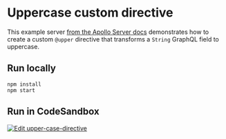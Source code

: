 # Uppercase custom directive

This example server [from the Apollo Server docs](https://www.apollographql.com/docs/apollo-server/v4/schema/creating-directives) demonstrates how to create a custom `@upper` directive that transforms a `String` GraphQL field to uppercase.

## Run locally

```shell
npm install
npm start
```

## Run in CodeSandbox

<a href="https://codesandbox.io/s/github/apollographql/docs-examples/tree/main/apollo-server/v4/custom-directives/upper-case-directive?fontsize=14&hidenavigation=1&theme=dark">
  <img alt="Edit upper-case-directive" src="https://codesandbox.io/static/img/play-codesandbox.svg">
</a>
